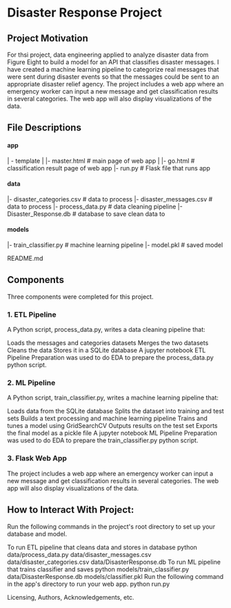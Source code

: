 # Disaster Response Project

## Project Motivation
For thsi project, data engineering  applied to analyze disaster data from Figure Eight to build a model for an API that classifies disaster messages. I have created a machine learning pipeline to categorize real messages that were sent during disaster events so that the messages could be sent to an appropriate disaster relief agency. The project includes a web app where an emergency worker can input a new message and get classification results in several categories. The web app will also display visualizations of the data.

## File Descriptions
#### app

| - template
| |- master.html # main page of web app
| |- go.html # classification result page of web app
|- run.py # Flask file that runs app

#### data

|- disaster_categories.csv # data to process
|- disaster_messages.csv # data to process
|- process_data.py # data cleaning pipeline
|- Disaster_Response.db # database to save clean data to

#### models

|- train_classifier.py # machine learning pipeline
|- model.pkl # saved model

README.md

## Components
Three components were completed for this project.

### 1. ETL Pipeline
A Python script, process_data.py, writes a data cleaning pipeline that:

Loads the messages and categories datasets
Merges the two datasets
Cleans the data
Stores it in a SQLite database
A jupyter notebook ETL Pipeline Preparation was used to do EDA to prepare the process_data.py python script.

### 2. ML Pipeline
A Python script, train_classifier.py, writes a machine learning pipeline that:

Loads data from the SQLite database
Splits the dataset into training and test sets
Builds a text processing and machine learning pipeline
Trains and tunes a model using GridSearchCV
Outputs results on the test set
Exports the final model as a pickle file
A jupyter notebook ML Pipeline Preparation was used to do EDA to prepare the train_classifier.py python script.

### 3. Flask Web App
The project includes a web app where an emergency worker can input a new message and get classification results in several categories. The web app will also display visualizations of the data. 

## How to Interact With Project:
Run the following commands in the project's root directory to set up your database and model.

To run ETL pipeline that cleans data and stores in database python data/process_data.py data/disaster_messages.csv data/disaster_categories.csv data/DisasterResponse.db
To run ML pipeline that trains classifier and saves python models/train_classifier.py data/DisasterResponse.db models/classifier.pkl
Run the following command in the app's directory to run your web app. python run.py

Licensing, Authors, Acknowledgements, etc.
